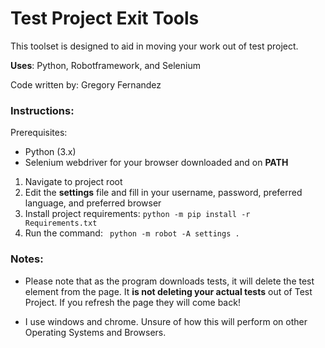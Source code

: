 # Test Project Exit Tools #

This toolset is designed to aid in moving your work out of test project.

**Uses**: Python, Robotframework, and Selenium

Code written by: Gregory Fernandez

### Instructions: ###

Prerequisites:
* Python (3.x)
* Selenium webdriver for your browser downloaded and on **PATH**

1. Navigate to project root
2. Edit the **settings** file and fill in your username, password, preferred language, and preferred browser
3. Install project requirements: ```` python -m pip install -r Requirements.txt ````
4. Run the command: ```` python -m robot -A settings .````

### Notes:   ###
* Please note that as the program downloads tests, it will delete the test element from the page. It **is not deleting your actual tests** out of Test Project. If you refresh the page they will come back!

* I use windows and chrome. Unsure of how this will perform on other Operating Systems and Browsers.